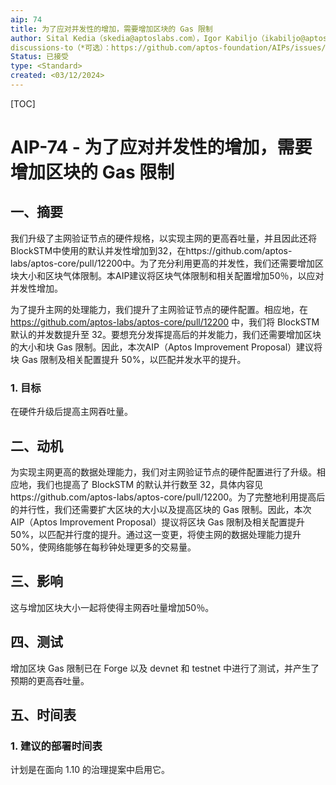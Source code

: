 ```yaml
---
aip: 74
title: 为了应对并发性的增加，需要增加区块的 Gas 限制
author: Sital Kedia（skedia@aptoslabs.com），Igor Kabiljo（ikabiljo@aptoslabs.com）
discussions-to（*可选）：https://github.com/aptos-foundation/AIPs/issues/375
Status: 已接受
type: <Standard>
created: <03/12/2024>
---
```


[TOC]

# AIP-74 - 为了应对并发性的增加，需要增加区块的 Gas 限制

## 一、摘要

我们升级了主网验证节点的硬件规格，以实现主网的更高吞吐量，并且因此还将BlockSTM中使用的默认并发性增加到32，在https://github.com/aptos-labs/aptos-core/pull/12200中。为了充分利用更高的并发性，我们还需要增加区块大小和区块气体限制。本AIP建议将区块气体限制和相关配置增加50％，以应对并发性增加。

为了提升主网的处理能力，我们提升了主网验证节点的硬件配置。相应地，在 https://github.com/aptos-labs/aptos-core/pull/12200 中，我们将 BlockSTM 默认的并发数提升至 32。要想充分发挥提高后的并发能力，我们还需要增加区块的大小和块 Gas 限制。因此，本次AIP（Aptos Improvement Proposal）建议将块 Gas 限制及相关配置提升 50%，以匹配并发水平的提升。

### 1. 目标

在硬件升级后提高主网吞吐量。



## 二、动机

为实现主网更高的数据处理能力，我们对主网验证节点的硬件配置进行了升级。相应地，我们也提高了 BlockSTM 的默认并行数至 32，具体内容见https://github.com/aptos-labs/aptos-core/pull/12200。为了完整地利用提高后的并行性，我们还需要扩大区块的大小以及提高区块的 Gas 限制。因此，本次 AIP（Aptos Improvement Proposal）提议将区块 Gas 限制及相关配置提升 50%，以匹配并行度的提升。通过这一变更，将使主网的数据处理能力提升 50%，使网络能够在每秒钟处理更多的交易量。



## 三、影响

这与增加区块大小一起将使得主网吞吐量增加50％。



## 四、测试

增加区块 Gas 限制已在 Forge 以及 devnet 和 testnet 中进行了测试，并产生了预期的更高吞吐量。



## 五、时间表

### 1. 建议的部署时间表

计划是在面向 1.10 的治理提案中启用它。
